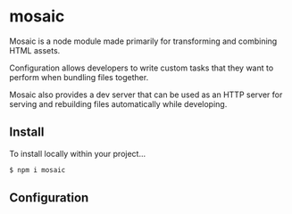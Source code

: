 # mosaic

Mosaic is a node module made primarily for transforming and combining HTML assets.

Configuration allows developers to write custom tasks that they want to perform when bundling files together.

Mosaic also provides a dev server that can be used as an HTTP server for serving and rebuilding files automatically while developing.

## Install

To install locally within your project...

```bash
$ npm i mosaic
```

## Configuration
